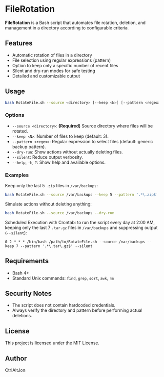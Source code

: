 # FileRotation

**FileRotation** is a Bash script that automates file rotation, deletion, and management in a directory according to configurable criteria.

## Features

- Automatic rotation of files in a directory
- File selection using regular expressions (pattern)
- Option to keep only a specific number of recent files
- Silent and dry-run modes for safe testing
- Detailed and customizable output

## Usage

```bash
bash RotateFile.sh --source <directory> [--keep <N>] [--pattern <regex>] [--dry-run] [--silent] [--help]
```

### Options

- `--source <directory>`: **(Required)** Source directory where files will be rotated.
- `--keep <N>`: Number of files to keep (default: 3).
- `--pattern <regex>`: Regular expression to select files (default: generic backup pattern).
- `--dry-run`: Show actions without actually deleting files.
- `--silent`: Reduce output verbosity.
- `--help`, `-h`, `?`: Show help and available options.

### Examples

Keep only the last 5 `.zip` files in `/var/backups`:
```bash
bash RotateFile.sh --source /var/backups --keep 5 --pattern '.*\.zip$'
```

Simulate actions without deleting anything:
```bash
bash RotateFile.sh --source /var/backups --dry-run
```

Scheduled Execution with Crontab:
to run the script every day at 2:00 AM, keeping only the last 7 `.tar.gz` files in `/var/backups` and suppressing output (`--silent`):

```cron
0 2 * * * /bin/bash /path/to/RotateFile.sh --source /var/backups --keep 7 --pattern '.*\.tar\.gz$' --silent
```

## Requirements

- Bash 4+
- Standard Unix commands: `find`, `grep`, `sort`, `awk`, `rm`

## Security Notes

- The script does not contain hardcoded credentials.
- Always verify the directory and pattern before performing actual deletions.

## License

This project is licensed under the MIT License.

## Author

CtrlAltJon

